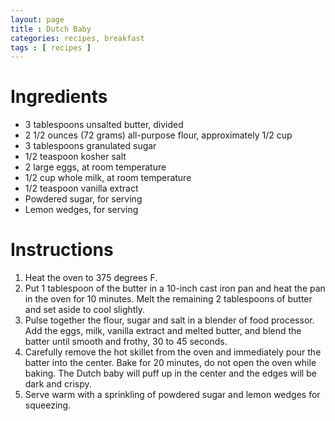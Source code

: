 ```yaml
---
layout: page
title : Dutch Baby
categories: recipes, breakfast
tags : [ recipes ]
---
```


# Ingredients

* 3 tablespoons unsalted butter, divided
* 2 1/2 ounces (72 grams) all-purpose flour, approximately 1/2 cup
* 3 tablespoons granulated sugar
* 1/2 teaspoon kosher salt
* 2 large eggs, at room temperature
* 1/2 cup whole milk, at room temperature
* 1/2 teaspoon vanilla extract
* Powdered sugar, for serving
* Lemon wedges, for serving

# Instructions

1. Heat the oven to 375 degrees F.
2. Put 1 tablespoon of the butter in a 10-inch cast iron pan and heat the pan in the oven for 10 minutes. Melt the remaining 2 tablespoons of butter and set aside to cool slightly.
3. Pulse together the flour, sugar and salt in a blender of food processor. Add the eggs, milk, vanilla extract and melted butter, and blend the batter until smooth and frothy, 30 to 45 seconds.
4. Carefully remove the hot skillet from the oven and immediately pour the batter into the center. Bake for 20 minutes, do not open the oven while baking. The Dutch baby will puff up in the center and the edges will be dark and crispy.
5. Serve warm with a sprinkling of powdered sugar and lemon wedges for squeezing.